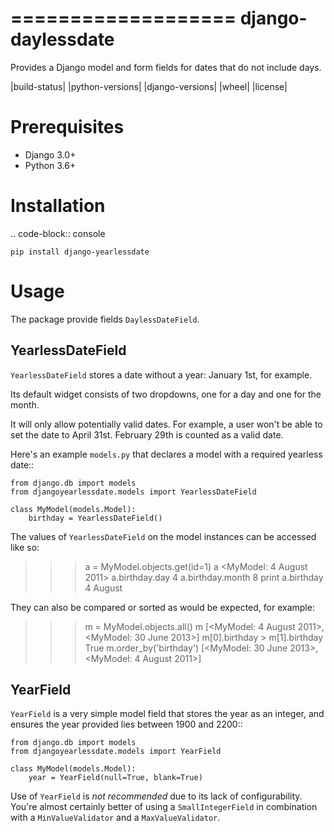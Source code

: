 ===================
django-daylessdate
===================

Provides a Django model and form fields for dates that do not include days.


|build-status| |python-versions| |django-versions| |wheel| |license|

Prerequisites
=============

- Django 3.0+
- Python 3.6+

Installation
============

.. code-block:: console

    pip install django-yearlessdate

Usage
=====

The package provide fields ``DaylessDateField``.

YearlessDateField
-----------------

``YearlessDateField`` stores a date without a year: January 1st, for example.

Its default widget consists of two dropdowns, one for a day and one for the month.

It will only allow potentially valid dates. For example, a user won't be able to set
the date to April 31st. February 29th is counted as a valid date.

Here's an example ``models.py`` that declares a model with a required yearless date::

    from django.db import models
    from djangoyearlessdate.models import YearlessDateField
  
    class MyModel(models.Model):
        birthday = YearlessDateField()

The values of ``YearlessDateField`` on the model instances can be accessed like so:

>>> a = MyModel.objects.get(id=1)
>>> a
<MyModel: 4 August 2011>
>>> a.birthday.day
4
>>> a.birthday.month
8
>>> print a.birthday
4 August

They can also be compared or sorted as would be expected, for example:

>>> m = MyModel.objects.all() 
>>> m
[<MyModel: 4 August 2011>, <MyModel: 30 June 2013>]
>>> m[0].birthday > m[1].birthday
True
>>> m.order_by('birthday')
[<MyModel: 30 June 2013>, <MyModel: 4 August 2011>]

YearField
---------

``YearField`` is a very simple model field that stores the year as an integer,
and ensures the year provided lies between 1900 and 2200::

    from django.db import models
    from djangoyearlessdate.models import YearField

    class MyModel(models.Model):
        year = YearField(null=True, blank=True)

Use of ``YearField`` is *not recommended* due to its lack of configurability.
You're almost certainly better of using a ``SmallIntegerField`` in combination
with a ``MinValueValidator`` and a ``MaxValueValidator``.